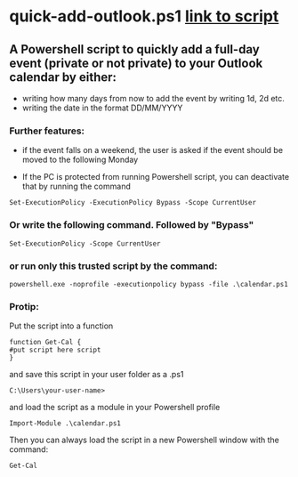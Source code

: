 # quick-add-outlook.ps1 [link to script](https://github.com/tvs-dk/quick-add-outlook/blob/main/calendar.ps1)
## A Powershell script to quickly add a full-day event (private or not private) to your Outlook calendar by either: 
 * writing how many days from now to add the event by writing 1d, 2d etc. 
 * writing the date in the format DD/MM/YYYY



### Further features:
* if the event falls on a weekend, the user is asked if the event should be moved to the following Monday

* If the PC is protected from running Powershell script, you can deactivate that by running the command
```
Set-ExecutionPolicy -ExecutionPolicy Bypass -Scope CurrentUser
```
### Or write the following command. Followed by "Bypass"
```
Set-ExecutionPolicy -Scope CurrentUser
```

### or run only this trusted script by the command:
```
powershell.exe -noprofile -executionpolicy bypass -file .\calendar.ps1
```

### Protip:
Put the script into a function

```
function Get-Cal {
#put script here script
}
```

and save this script in your user folder as a .ps1
```
C:\Users\your-user-name>
```
and load the script as a module in your Powershell profile
```
Import-Module .\calendar.ps1
```
Then you can always load the script in a new Powershell window with the command:
```
Get-Cal
```
